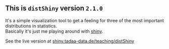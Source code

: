 ## This is `distShiny` version `2.1.0`

It's a simple visualization tool to get a feeling for three of the most important distributions in statistics.  
Basically it's just me playing around with [shiny](http://shiny.rstudio.com).

See the live version at [shiny.tadaa-data.de/teaching/distShiny](https://shiny.tadaa-data.de/teaching/distShiny/)

